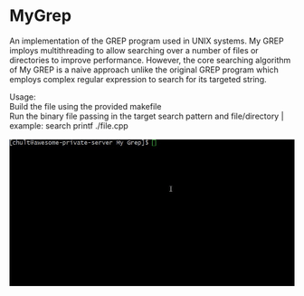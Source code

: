 # MyGrep
An implementation of the GREP program used in UNIX systems. My GREP imploys multithreading to allow searching over a number of files or directories to improve performance. However, the core searching algorithm of My GREP is a naive approach unlike the original GREP program which employs complex regular expression to search for its targeted string.

Usage: <br />
Build the file using the provided makefile <br />
Run the binary file passing in the target search pattern and file/directory | example: search printf ./file.cpp <br />

![DEMO](./doc/demo.gif)